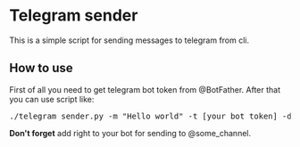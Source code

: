 # Telegram sender

This is a simple script for sending messages to telegram from cli.

## How to use
First of all you need to get telegram bot token from @BotFather. After that you can use script like:
<pre>
./telegram_sender.py -m "Hello world" -t [your bot token] -d @some_channel
</pre>

**Don't forget** add right to your bot for sending to @some_channel.